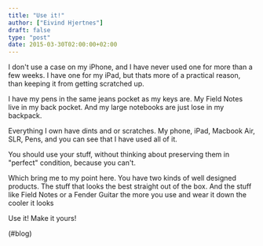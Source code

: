 ```yaml
---
title: "Use it!"
author: ["Eivind Hjertnes"]
draft: false
type: "post"
date: 2015-03-30T02:00:00+02:00
---
```


I don't use a case on my iPhone, and I have never used one for more than
a few weeks. I have one for my iPad, but thats more of a practical
reason, than keeping it from getting scratched up.

I have my pens in the same jeans pocket as my keys are. My Field Notes
live in my back pocket. And my large notebooks are just lose in my
backpack.

Everything I own have dints and or scratches. My phone, iPad, Macbook
Air, SLR, Pens, and you can see that I have used all of it.

You should use your stuff, without thinking about preserving them in
"perfect" condition, because you can't.

Which bring me to my point here. You have two kinds of well designed
products. The stuff that looks the best straight out of the box. And the
stuff like Field Notes or a Fender Guitar the more you use and wear it
down the cooler it looks

Use it! Make it yours!

(#blog)
